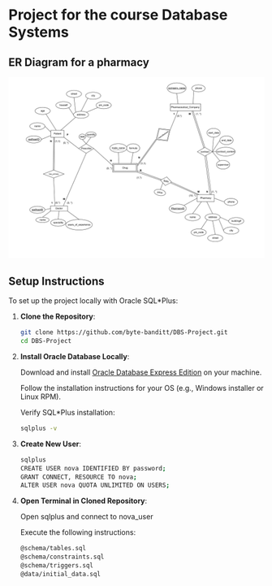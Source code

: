 # Project for the course Database Systems

## ER Diagram for a pharmacy
![Alt text](/docs/ER%20Diagram.png)

## Setup Instructions
To set up the project locally with Oracle SQL*Plus:
1. **Clone the Repository**:
   ```bash
   git clone https://github.com/byte-banditt/DBS-Project.git
   cd DBS-Project

2. **Install Oracle Database Locally**:

    Download and install [Oracle Database Express Edition](https://www.oracle.com/in/database/technologies/xe-downloads.html) on your machine.

    Follow the installation instructions for your OS (e.g., Windows installer or Linux RPM).

    Verify SQL*Plus installation:
    ```bash
    sqlplus -v
    
3. **Create New User**:

    ```bash
    sqlplus
    CREATE USER nova IDENTIFIED BY password; 
    GRANT CONNECT, RESOURCE TO nova;
    ALTER USER nova QUOTA UNLIMITED ON USERS;

4. **Open Terminal in Cloned Repository**:

    Open sqlplus and connect to nova_user

    Execute the following instructions:
    ```bash
    @schema/tables.sql
    @schema/constraints.sql
    @schema/triggers.sql
    @data/initial_data.sql
    